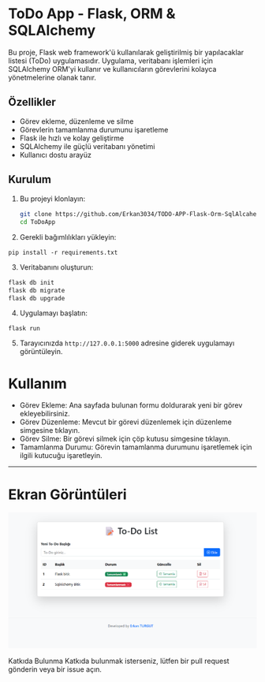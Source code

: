 # ToDo App - Flask, ORM & SQLAlchemy

Bu proje, Flask web framework'ü kullanılarak geliştirilmiş bir yapılacaklar listesi (ToDo) uygulamasıdır. Uygulama, veritabanı işlemleri için SQLAlchemy ORM'yi kullanır ve kullanıcıların görevlerini kolayca yönetmelerine olanak tanır.

## Özellikler

- Görev ekleme, düzenleme ve silme
- Görevlerin tamamlanma durumunu işaretleme
- Flask ile hızlı ve kolay geliştirme
- SQLAlchemy ile güçlü veritabanı yönetimi
- Kullanıcı dostu arayüz

## Kurulum

1. Bu projeyi klonlayın:

   ```bash
   git clone https://github.com/Erkan3034/TODO-APP-Flask-Orm-SqlAlcahemy-.git
   cd ToDoApp
   ``` 

2. Gerekli bağımlılıkları yükleyin:
``` 
pip install -r requirements.txt
``` 
3. Veritabanını oluşturun:
``` 
flask db init
flask db migrate
flask db upgrade
``` 
4. Uygulamayı başlatın:
``` 
flask run
``` 
5. Tarayıcınızda  ```http://127.0.0.1:5000``` adresine giderek uygulamayı görüntüleyin.

# Kullanım
- Görev Ekleme: Ana sayfada bulunan formu doldurarak yeni bir görev ekleyebilirsiniz.
- Görev Düzenleme: Mevcut bir görevi düzenlemek için düzenleme simgesine tıklayın.
- Görev Silme: Bir görevi silmek için çöp kutusu simgesine tıklayın.
- Tamamlanma Durumu: Görevin tamamlanma durumunu işaretlemek için ilgili kutucuğu işaretleyin.

---

# Ekran Görüntüleri

![Ana Sayfa](assets/anaSayfa.png)


Katkıda Bulunma
Katkıda bulunmak isterseniz, lütfen bir pull request gönderin veya bir issue açın.